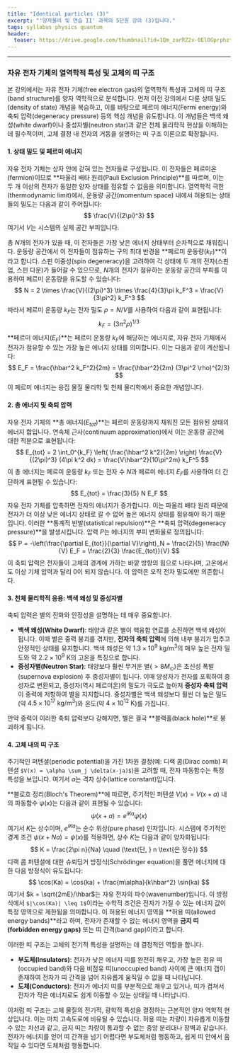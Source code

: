 ```yaml
---
title: "Identical particles (3)"
excerpt: "'양자물리 및 연습 II' 과목의 5단원 강의 (3)입니다."
tags: syllabus physics quantum
header:
  teaser: https://drive.google.com/thumbnail?id=1Qm_zarRZ2x-0ElOGprphzt1zN4FiPnS6&sz=w1000
---
```


---

### **자유 전자 기체의 열역학적 특성 및 고체의 띠 구조**

본 강의에서는 자유 전자 기체(free electron gas)의 열역학적 특성과 고체의 띠 구조(band structure)를 양자 역학적으로 분석합니다. 먼저 이전 강의에서 다룬 상태 밀도(density of state) 개념을 복습하고, 이를 바탕으로 페르미 에너지(Fermi energy)와 축퇴 압력(degeneracy pressure) 등의 핵심 개념을 유도합니다. 이 개념들은 백색 왜성(white dwarf)이나 중성자별(neutron star)과 같은 천체 물리학적 현상을 이해하는 데 필수적이며, 고체 결정 내 전자의 거동을 설명하는 띠 구조 이론으로 확장됩니다.

#### **1. 상태 밀도 및 페르미 에너지**

자유 전자 기체는 상자 안에 갇혀 있는 전자들로 구성됩니다. 이 전자들은 페르미온(fermion)이므로 **파울리 배타 원리(Pauli Exclusion Principle)**를 따르며, 이는 두 개 이상의 전자가 동일한 양자 상태를 점유할 수 없음을 의미합니다. 열역학적 극한(thermodynamic limit)에서, 운동량 공간(momentum space) 내에서 허용되는 상태들의 밀도는 다음과 같이 주어집니다:
$$ \frac{V}{(2\pi)^3} $$
여기서 $V$는 시스템의 실제 공간 부피입니다.

총 $N$개의 전자가 있을 때, 이 전자들은 가장 낮은 에너지 상태부터 순차적으로 채워집니다. 운동량 공간에서 이 전자들이 점유하는 구의 최대 반경을 **페르미 운동량($k_F$)**이라고 합니다. 스핀 이중성(spin degeneracy)을 고려하여 각 상태에 두 개의 전자(스핀 업, 스핀 다운)가 들어갈 수 있으므로, $N$개의 전자가 점유하는 운동량 공간의 부피를 이용하여 페르미 운동량을 유도할 수 있습니다:
$$ N = 2 \times \frac{V}{(2\pi)^3} \times \frac{4}{3}\pi k_F^3 = \frac{V}{3\pi^2} k_F^3 $$
따라서 페르미 운동량 $k_F$는 전자 밀도 $\rho = N/V$를 사용하여 다음과 같이 표현됩니다:
$$ k_F = (3\pi^2 \rho)^{1/3} $$
**페르미 에너지($E_F$)**는 페르미 운동량 $k_F$에 해당하는 에너지로, 자유 전자 기체에서 전자가 점유할 수 있는 가장 높은 에너지 상태를 의미합니다. 이는 다음과 같이 계산됩니다:
$$ E_F = \frac{\hbar^2 k_F^2}{2m} = \frac{\hbar^2}{2m} (3\pi^2 \rho)^{2/3} $$
이 페르미 에너지는 응집 물질 물리학 및 천체 물리학에서 중요한 개념입니다.

#### **2. 총 에너지 및 축퇴 압력**

자유 전자 기체의 **총 에너지($E_{tot}$)**는 페르미 운동량까지 채워진 모든 점유된 상태의 에너지 합입니다. 연속체 근사(continuum approximation)에서 이는 운동량 공간에 대한 적분으로 표현됩니다:
$$ E_{tot} = 2 \int_0^{k_F} \left( \frac{\hbar^2 k^2}{2m} \right) \frac{V}{(2\pi)^3} (4\pi k^2 dk) = \frac{V\hbar^2}{10\pi^2m} k_F^5 $$
이 총 에너지는 페르미 운동량 $k_F$ 또는 전자 수 $N$과 페르미 에너지 $E_F$를 사용하여 더 간단하게 표현될 수 있습니다:
$$ E_{tot} = \frac{3}{5} N E_F $$
자유 전자 기체를 압축하면 전자의 에너지가 증가합니다. 이는 파울리 배타 원리 때문에 전자가 더 이상 낮은 에너지 상태로 갈 수 없어 높은 에너지 상태를 점유해야 하기 때문입니다. 이러한 **통계적 반발(statistical repulsion)**은 **축퇴 압력(degeneracy pressure)**을 발생시킵니다. 압력 $P$는 에너지의 부피 변화율로 정의됩니다:
$$ P = -\left(\frac{\partial E_{tot}}{\partial V}\right)_N = \frac{2}{5} \frac{N}{V} E_F = \frac{2}{3} \frac{E_{tot}}{V} $$
이 축퇴 압력은 전자들이 고체의 경계에 가하는 바깥 방향의 힘으로 나타나며, 고온에서도 이상 기체 압력과 달리 0이 되지 않습니다. 이 압력은 오직 전자 밀도에만 의존합니다.

#### **3. 천체 물리학적 응용: 백색 왜성 및 중성자별**

축퇴 압력은 별의 진화와 안정성을 설명하는 데 매우 중요합니다.
*   **백색 왜성(White Dwarf)**: 태양과 같은 별이 핵융합 연료를 소진하면 백색 왜성이 됩니다. 이때 별은 중력 붕괴를 겪지만, **전자의 축퇴 압력**에 의해 내부 붕괴가 멈추고 안정적인 상태를 유지합니다. 백색 왜성은 약 $1.3 \times 10^9 \text{ kg/m}^3$의 매우 높은 전자 밀도와 약 $2.2 \times 10^9 \text{ K}$의 고온을 특징으로 합니다.
*   **중성자별(Neutron Star)**: 태양보다 훨씬 무거운 별($> 8 M_\odot$)은 초신성 폭발(supernova explosion) 후 중성자별이 됩니다. 이때 양성자가 전자를 포획하여 중성자로 변환되고, 중성자(역시 페르미온)의 밀도가 극도로 높아져 **중성자 축퇴 압력**이 중력에 저항하여 별을 지지합니다. 중성자별은 백색 왜성보다 훨씬 더 높은 밀도(약 $4.5 \times 10^{17} \text{ kg/m}^3$)와 온도(약 $4 \times 10^{12} \text{ K}$)를 가집니다.

만약 중력이 이러한 축퇴 압력보다 강해지면, 별은 결국 **블랙홀(black hole)**로 붕괴하게 됩니다.

#### **4. 고체 내의 띠 구조**

주기적인 퍼텐셜(periodic potential)을 가진 1차원 결정(예: 디랙 콤(Dirac comb) 퍼텐셜 ` $V(x) = \alpha \sum_j \delta(x-ja)$ `)을 고려할 때, 전자 파동함수는 특정 특성을 보입니다. 여기서 $a$는 격자 상수(lattice constant)입니다.

**블로흐 정리(Bloch's Theorem)**에 따르면, 주기적인 퍼텐셜 $V(x) = V(x+a)$ 내의 파동함수 $\psi(x)$는 다음과 같이 표현될 수 있습니다:
$$ \psi(x+a) = e^{iKa} \psi(x) $$
여기서 $K$는 상수이며, $e^{iKa}$는 순수 위상(pure phase) 인자입니다. 시스템에 주기적인 경계 조건 $\psi(x+Na) = \psi(x)$를 적용하면, 상수 $K$는 다음과 같이 양자화됩니다:
$$ K = \frac{2\pi n}{Na} \quad (\text{단, } n \text{은 정수}) $$
디랙 콤 퍼텐셜에 대한 슈뢰딩거 방정식(Schrödinger equation)을 풀면 에너지에 대한 다음 방정식이 유도됩니다:
$$ \cos(Ka) = \cos(ka) + \frac{m\alpha}{k\hbar^2} \sin(ka) $$
여기서 $k = \sqrt{2mE}/\hbar$는 자유 전자의 파수(wavenumber)입니다. 이 방정식에서 ` $|\cos(Ka)| \leq 1$ `이라는 수학적 조건은 전자가 가질 수 있는 에너지 값이 특정 영역으로 제한됨을 의미합니다. 이 허용된 에너지 영역을 **허용 띠(allowed energy bands)**라고 하며, 전자가 존재할 수 없는 에너지 영역을 **금지 띠(forbidden energy gaps)** 또는 띠 간격(band gap)이라고 합니다.

이러한 띠 구조는 고체의 전기적 특성을 설명하는 데 결정적인 역할을 합니다.
*   **부도체(Insulators)**: 전자가 낮은 에너지 띠를 완전히 채우고, 가장 높은 점유 띠(occupied band)와 다음 비점유 띠(unoccupied band) 사이에 큰 에너지 갭이 존재하여 전자가 띠 간격을 넘어 자유롭게 움직일 수 없을 때 나타납니다.
*   **도체(Conductors)**: 전자가 에너지 띠를 부분적으로 채우고 있거나, 띠가 겹쳐서 전자가 작은 에너지로도 쉽게 이동할 수 있는 상태일 때 나타납니다.

이처럼 띠 구조는 고체 물질의 전기적, 광학적 특성을 결정하는 근본적인 양자 역학적 현상입니다. 이는 마치 고속도로에 비유될 수 있습니다. 허용 띠는 차량이 자유롭게 이동할 수 있는 차선과 같고, 금지 띠는 차량이 통과할 수 없는 중앙 분리대나 장벽과 같습니다. 전자가 에너지를 얻어 띠 간격을 넘기 어렵다면 부도체처럼 행동하고, 쉽게 띠 안에서 움직일 수 있다면 도체처럼 행동합니다.
